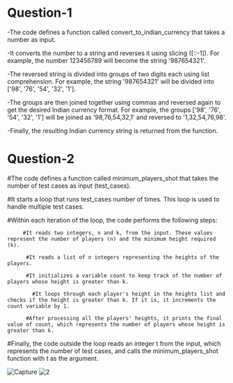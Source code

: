 # Question-1

-The code defines a function called convert_to_indian_currency that takes a number as input.

-It converts the number to a string and reverses it using slicing ([::-1]). For example, the number 123456789 will become the string '987654321'.

-The reversed string is divided into groups of two digits each using list comprehension. For example, the string '987654321' will be divided into ['98', '76', '54', '32', '1'].

-The groups are then joined together using commas and reversed again to get the desired Indian currency format. For example, the groups ['98', '76', '54', '32', '1'] will be joined as '98,76,54,32,1' and reversed to '1,32,54,76,98'.

-Finally, the resulting Indian currency string is returned from the function.

# Question-2

#The code defines a function called minimum_players_shot that takes the number of test cases as input (test_cases).

#It starts a loop that runs test_cases number of times. This loop is used to handle multiple test cases.

#Within each iteration of the loop, the code performs the following steps:

         #It reads two integers, n and k, from the input. These values represent the number of players (n) and the minimum height required (k).

          #It reads a list of n integers representing the heights of the players.

          #It initializes a variable count to keep track of the number of players whose height is greater than k.

            #It loops through each player's height in the heights list and checks if the height is greater than k. If it is, it increments the count variable by 1.

          #After processing all the players' heights, it prints the final value of count, which represents the number of players whose height is     greater than k.

#Finally, the code outside the loop reads an integer t from the input, which represents the number of test cases, and calls the minimum_players_shot function with t as the argument.

![Capture](https://github.com/kuldeepjeengar/simplyfi_test/assets/123317219/7fff492c-ef80-4bcc-90ce-80356d3fc745)
![2](https://github.com/kuldeepjeengar/simplyfi_test/assets/123317219/542ccc13-9812-4726-aef5-327ac8ee20e2)

